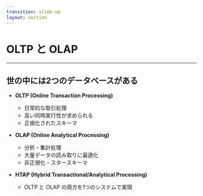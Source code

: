```yaml
---
transition: slide-up
layout: section
---
```


# OLTP と OLAP

---

## 世の中には2つのデータベースがある



- **OLTP (Online Transaction Processing)**
  - 日常的な取引処理
  - 高い同時実行性が求められる
  - 正規化されたスキーマ

- **OLAP (Online Analytical Processing)**
  - 分析・集計処理
  - 大量データの読み取りに最適化
  - 非正規化・スタースキーマ

- **HTAP (Hybrid Transactional/Analytical Processing)**
  - OLTP と OLAP の両方を1つのシステムで実現
